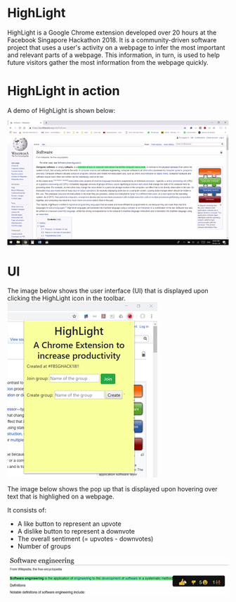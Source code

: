 # HighLight

HighLight is a Google Chrome extension developed over 20 hours at the Facebook Singapore Hackathon 2018. It is a community-driven software project that uses a user's activity on a webpage to  infer the most important and relevant parts of a webpage. This information, in turn, is used to help future visitors gather the most information from the webpage quickly.

# HighLight in action

A demo of HighLight is shown below:

![HighLight Demo](demo.gif)

# UI

The image below shows the user interface (UI) that is displayed upon clicking the HighLight icon in the toolbar.
![UI Screenshot](ui.png "UI of HighLight")

The image below shows the pop up that is displayed upon hovering over text that is highlighed on a webpage. 

It consists of:

- A like button to represent an upvote
- A dislike button to represent a downvote
- The overall sentiment (= upvotes - downvotes)
- Number of groups



![Highlighted Text](text.png "Highlighted Text UI")


